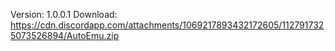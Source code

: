 Version: 1.0.0.1
Download: https://cdn.discordapp.com/attachments/1069217893432172605/1127917325073526894/AutoEmu.zip
